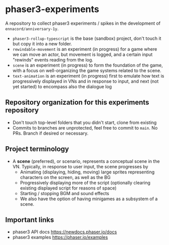 # phaser3-experiments

A repository to collect phaser3 experiments / spikes in the development of `ennacord/anniversary-1y`.

* `phaser3-rollup-typescript` is the base (sandbox) project, don't touch it but copy it into a new folder.
* `rewindable-movement` is an experiment (in progress) for a game where we can move an actor, but movement is logged, and a certain input "rewinds" events reading from the log.
* `scene` is an experiment (in progress) to form the foundation of the game, with a focus on well-organizing the game systems related to the scene.
* `text-animation` is an experiment (in progress) first to emulate how text is progressively displayed in VNs and in response to input, and next (not yet started) to encompass also the dialogue log

## Repository organization for this experiments repository

* Don't touch top-level folders that you didn't start, clone from existing
* Commits to branches are unprotected, feel free to commit to `main`. No PRs. Branch if desired or necessary.

## Project terminology

* A **scene** (preferred), or scenario, represents a conceptual scene in the VN. Typically, in response to user input, the scene progresses by
  * Animating (displaying, hiding, moving) large sprites representing characters on the screen, as well as the BG
  * Progressively displaying more of the script (optionally clearing existing displayed script for reasons of space)
  * Starting / stopping BGM and sound effects
  * We also have the option of having minigames as a subsystem of a scene.

## Important links

* phaser3 API docs https://newdocs.phaser.io/docs
* phaser3 examples https://phaser.io/examples
